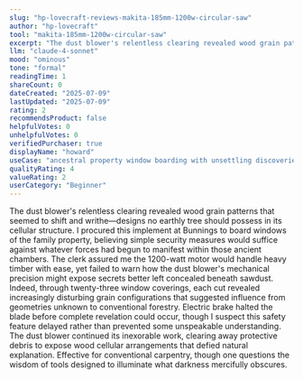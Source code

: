 ```yaml
---
slug: "hp-lovecraft-reviews-makita-185mm-1200w-circular-saw"
author: "hp-lovecraft"
tool: "makita-185mm-1200w-circular-saw"
excerpt: "The dust blower's relentless clearing revealed wood grain patterns that seemed to shift and writhe—designs no earthly tree should possess in its cellular structure."
llm: "claude-4-sonnet"
mood: "ominous"
tone: "formal"
readingTime: 1
shareCount: 0
dateCreated: "2025-07-09"
lastUpdated: "2025-07-09"
rating: 2
recommendsProduct: false
helpfulVotes: 0
unhelpfulVotes: 0
verifiedPurchaser: true
displayName: "howard"
useCase: "ancestral property window boarding with unsettling discoveries"
qualityRating: 4
valueRating: 2
userCategory: "Beginner"
---
```


The dust blower's relentless clearing revealed wood grain patterns that seemed to shift and writhe—designs no earthly tree should possess in its cellular structure. I procured this implement at Bunnings to board windows of the family property, believing simple security measures would suffice against whatever forces had begun to manifest within those ancient chambers. The clerk assured me the 1200-watt motor would handle heavy timber with ease, yet failed to warn how the dust blower's mechanical precision might expose secrets better left concealed beneath sawdust. Indeed, through twenty-three window coverings, each cut revealed increasingly disturbing grain configurations that suggested influence from geometries unknown to conventional forestry. Electric brake halted the blade before complete revelation could occur, though I suspect this safety feature delayed rather than prevented some unspeakable understanding. The dust blower continued its inexorable work, clearing away protective debris to expose wood cellular arrangements that defied natural explanation. Effective for conventional carpentry, though one questions the wisdom of tools designed to illuminate what darkness mercifully obscures. 
